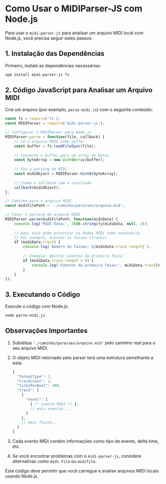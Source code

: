 # Como Usar o MIDIParser-JS com Node.js

Para usar o `midi-parser-js` para analisar um arquivo MIDI local com Node.js, você precisa seguir estes passos:

## 1. Instalação das Dependências

Primeiro, instale as dependências necessárias:

```bash
npm install midi-parser-js fs
```

## 2. Código JavaScript para Analisar um Arquivo MIDI

Crie um arquivo (por exemplo, `parse-midi.js`) com o seguinte conteúdo:

```javascript
const fs = require('fs');
const MIDIParser = require('midi-parser-js');

// Configurar o MIDIParser para Node.js
MIDIParser.parse = function(file, callback) {
    // Lê o arquivo MIDI como buffer
    const buffer = fs.readFileSync(file);
  
    // Converte o buffer para um array de bytes
    const byteArray = new Uint8Array(buffer);
  
    // Faz o parsing do MIDI
    const midiObject = MIDIParser.Uint8(byteArray);
  
    // Chama o callback com o resultado
    callback(midiObject);
};

// Caminho para o arquivo MIDI
const midiFilePath = './caminho/para/seu/arquivo.mid';

// Fazer o parsing do arquivo MIDI
MIDIParser.parse(midiFilePath, function(midiData) {
    console.log('MIDI Data:', JSON.stringify(midiData, null, 2));
  
    // Aqui você pode processar os dados MIDI como necessário
    // Por exemplo, acessar as faixas (tracks)
    if (midiData.track) {
        console.log(`Número de faixas: ${midiData.track.length}`);
      
        // Exemplo: mostrar eventos da primeira faixa
        if (midiData.track.length > 0) {
            console.log('Eventos da primeira faixa:', midiData.track[0].event.length);
        }
    }
});
```

## 3. Executando o Código

Execute o código com Node.js:

```bash
node parse-midi.js
```

## Observações Importantes

1. Substitua `'./caminho/para/seu/arquivo.mid'` pelo caminho real para o seu arquivo MIDI.
2. O objeto MIDI retornado pelo parser terá uma estrutura semelhante a esta:

   ```javascript
   {
     "formatType": 1,
     "trackCount": 2,
     "ticksPerBeat": 480,
     "track": [
       {
         "event": [
           { /* evento MIDI */ },
           // mais eventos...
         ]
       },
       // mais faixas...
     ]
   }
   ```
3. Cada evento MIDI contém informações como tipo de evento, delta time, etc.
4. Se você encontrar problemas com o `midi-parser-js`, considere alternativas como `midi-file` ou `midifile`.

Este código deve permitir que você carregue e analise arquivos MIDI locais usando Node.js.
